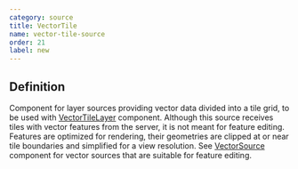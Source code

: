 ```yaml
---
category: source
title: VectorTile
name: vector-tile-source
order: 21
label: new
---
```


## Definition

Component for layer sources providing vector data divided into a tile grid, to be 
used with [VectorTileLayer](components/vector-tile-layer) component. Although 
this source receives tiles with vector features from the server, it is not meant 
for feature editing. Features are optimized for rendering, their geometries are 
clipped at or near tile boundaries and simplified for a view resolution. 
See [VectorSource](components/vector-source) component for vector sources that are suitable for feature 
editing.